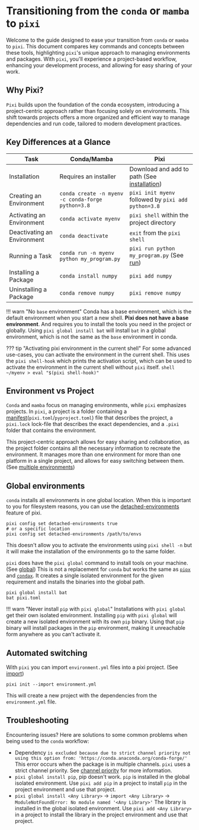 # Transitioning from the `conda` or `mamba` to `pixi`
Welcome to the guide designed to ease your transition from `conda` or `mamba` to `pixi`.
This document compares key commands and concepts between these tools, highlighting `pixi`'s unique approach to managing environments and packages.
With `pixi`, you'll experience a project-based workflow, enhancing your development process, and allowing for easy sharing of your work.

## Why Pixi?

`Pixi` builds upon the foundation of the conda ecosystem, introducing a project-centric approach rather than focusing solely on environments.
This shift towards projects offers a more organized and efficient way to manage dependencies and run code, tailored to modern development practices.

## Key Differences at a Glance

| Task                        | Conda/Mamba                                       | Pixi                                                                 |
|-----------------------------|---------------------------------------------------|----------------------------------------------------------------------|
| Installation                | Requires an installer                             | Download and add to path (See [installation](../index.md))           |
| Creating an Environment     | `conda create -n myenv -c conda-forge python=3.8` | `pixi init myenv` followed by `pixi add python=3.8`                  |
| Activating an Environment   | `conda activate myenv`                            | `pixi shell` within the project directory                            |
| Deactivating an Environment | `conda deactivate`                                | `exit` from the `pixi shell`                                         |
| Running a Task              | `conda run -n myenv python my_program.py`         | `pixi run python my_program.py` (See [run](../reference/cli.md#run)) |
| Installing a Package        | `conda install numpy`                             | `pixi add numpy`                                                     |
| Uninstalling a Package      | `conda remove numpy`                              | `pixi remove numpy`                                                  |

!!! warn "No `base` environment"
    Conda has a base environment, which is the default environment when you start a new shell.
    **Pixi does not have a base environment**. And requires you to install the tools you need in the project or globally.
    Using `pixi global install bat` will install `bat` in a global environment, which is not the same as the `base` environment in conda.

??? tip "Activating pixi environment in the current shell"
    For some advanced use-cases, you can activate the environment in the current shell.
    This uses the `pixi shell-hook` which prints the activation script, which can be used to activate the environment in the current shell without `pixi` itself.
    ```shell
    ~/myenv > eval "$(pixi shell-hook)"
    ```

## Environment vs Project
`Conda` and `mamba` focus on managing environments, while `pixi` emphasizes projects.
In `pixi`, a project is a folder containing a [manifest](../reference/project_configuration.md)(`pixi.toml`/`pyproject.toml`) file that describes the project, a `pixi.lock` lock-file that describes the exact dependencies, and a `.pixi` folder that contains the environment.

This project-centric approach allows for easy sharing and collaboration, as the project folder contains all the necessary information to recreate the environment.
It manages more than one environment for more than one platform in a single project, and allows for easy switching between them. (See [multiple environments](../features/multi_environment.md))

## Global environments
`conda` installs all environments in one global location.
When this is important to you for filesystem reasons, you can use the [detached-environments](../reference/pixi_configuration.md#detached-environments) feature of pixi.
```shell
pixi config set detached-environments true
# or a specific location
pixi config set detached-environments /path/to/envs
```
This doesn't allow you to activate the environments using `pixi shell -n` but it will make the installation of the environments go to the same folder.

`pixi` does have the `pixi global` command to install tools on your machine. (See [global](../reference/cli.md#global))
This is not a replacement for `conda` but works the same as [`pipx`](https://pipx.pypa.io/stable/) and [`condax`](https://mariusvniekerk.github.io/condax/).
It creates a single isolated environment for the given requirement and installs the binaries into the global path.
```shell
pixi global install bat
bat pixi.toml
```

!!! warn "Never install `pip` with `pixi global`"
Installations with `pixi global` get their own isolated environment.
Installing `pip` with `pixi global` will create a new isolated environment with its own `pip` binary.
Using that `pip` binary will install packages in the `pip` environment, making it unreachable form anywhere as you can't activate it.


## Automated switching
With `pixi` you can import `environment.yml` files into a pixi project. (See [import](../reference/cli.md#init))
```shell
pixi init --import environment.yml
```
This will create a new project with the dependencies from the `environment.yml` file.


## Troubleshooting
Encountering issues? Here are solutions to some common problems when being used to the `conda` workflow:

- Dependency `is excluded because due to strict channel priority not using this option from: 'https://conda.anaconda.org/conda-forge/'`
  This error occurs when the package is in multiple channels. `pixi` uses a strict channel priority. See [channel priority](../advanced/channel_priority.md) for more information.
- `pixi global install pip`, pip doesn't work.
  `pip` is installed in the global isolated environment. Use `pixi add pip` in a project to install `pip` in the project environment and use that project.
- `pixi global install <Any Library>` -> `import <Any Library>` -> `ModuleNotFoundError: No module named '<Any Library>'`
   The library is installed in the global isolated environment. Use `pixi add <Any Library>` in a project to install the library in the project environment and use that project.
